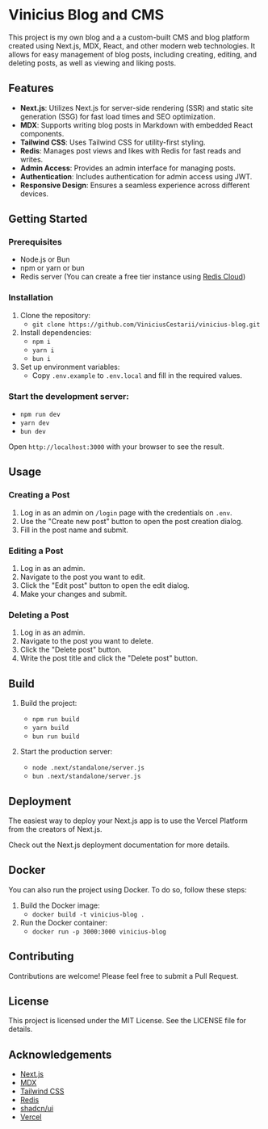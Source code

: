 # Vinicius Blog and CMS

This project is my own blog and a a custom-built CMS and blog platform created using Next.js, MDX, React, and other modern web technologies. It allows for easy management of blog posts, including creating, editing, and deleting posts, as well as viewing and liking posts.

## Features

- **Next.js**: Utilizes Next.js for server-side rendering (SSR) and static site generation (SSG) for fast load times and SEO optimization.
- **MDX**: Supports writing blog posts in Markdown with embedded React components.
- **Tailwind CSS**: Uses Tailwind CSS for utility-first styling.
- **Redis**: Manages post views and likes with Redis for fast reads and writes.
- **Admin Access**: Provides an admin interface for managing posts.
- **Authentication**: Includes authentication for admin access using JWT.
- **Responsive Design**: Ensures a seamless experience across different devices.

## Getting Started

### Prerequisites

- Node.js or Bun
- npm or yarn or bun
- Redis server (You can create a free tier instance using [Redis Cloud](https://redis.io/try-free/))

### Installation

1. Clone the repository:
   - `git clone https://github.com/ViniciusCestarii/vinicius-blog.git`
3. Install dependencies:
   - `npm i`
   - `yarn i`
   - `bun i`
5. Set up environment variables:
   - Copy `.env.example` to `.env.local` and fill in the required values.

### Start the development server:
- `npm run dev`
- `yarn dev`
- `bun dev`

Open `http://localhost:3000` with your browser to see the result.

## Usage

### Creating a Post

1. Log in as an admin on `/login` page with the credentials on `.env`.
2. Use the "Create new post" button to open the post creation dialog.
3. Fill in the post name and submit.

### Editing a Post

1. Log in as an admin.
2. Navigate to the post you want to edit.
3. Click the "Edit post" button to open the edit dialog.
4. Make your changes and submit.

### Deleting a Post

1. Log in as an admin.
2. Navigate to the post you want to delete.
3. Click the "Delete post" button.
4. Write the post title and click the "Delete post" button.

## Build

1. Build the project:
   - `npm run build`
   - `yarn build`
   - `bun run build`

2. Start the production server:
   - `node .next/standalone/server.js`
   - `bun .next/standalone/server.js`

## Deployment

The easiest way to deploy your Next.js app is to use the Vercel Platform from the creators of Next.js.

Check out the Next.js deployment documentation for more details.

## Docker

You can also run the project using Docker. To do so, follow these steps:

1. Build the Docker image:
   - `docker build -t vinicius-blog .`
2. Run the Docker container:
   - `docker run -p 3000:3000 vinicius-blog`

## Contributing

Contributions are welcome! Please feel free to submit a Pull Request.

## License

This project is licensed under the MIT License. See the LICENSE file for details.

## Acknowledgements

- [Next.js](https://nextjs.org/)
- [MDX](https://mdxjs.com/)
- [Tailwind CSS](https://tailwindcss.com/)
- [Redis](https://redis.io/)
- [shadcn/ui](https://ui.shadcn.com/)
- [Vercel](https://vercel.com/)
